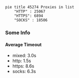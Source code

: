 
```mermaid
pie title 45274 Proxies in list
    "HTTP" : 25067
    "HTTPS": 6894
    "SOCKS" : 18506
```

### Some Info
#### Average Timeout

- mixed: 3.0s
- http: 1.5s
- https: 8.6s
- socks: 6.3s